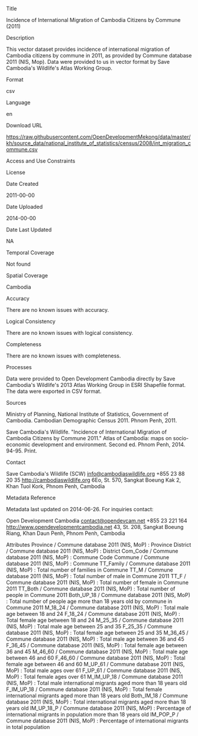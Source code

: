 Title

Incidence of International Migration of Cambodia Citizens by Commune (2011)

Description

This vector dataset provides incidence of international migration of Cambodia citizens by commune in 2011, as provided by Commune database 2011 (NIS, Mop). Data were provided to us in vector format by Save Cambodia's Wildlife's Atlas Working Group.

Format

csv

Language

en

Download URL

https://raw.githubusercontent.com/OpenDevelopmentMekong/data/master/kh/source_data/national_institute_of_statistics/census/2008/int_migration_commune.csv

Access and Use Constraints



License



Date Created

2011-00-00

Date Uploaded

2014-00-00

Date Last Updated

NA

Temporal Coverage

Not found

Spatial Coverage

Cambodia

Accuracy

There are no known issues with accuracy.

Logical Consistency

There are no known issues with logical consistency.

Completeness

There are no known issues with completeness.

Processes

Data were provided to Open Development Cambodia directly by Save Cambodia's Wildlife's 2013 Atlas Working Group in ESRI Shapefile format. The data were exported in CSV format.

Sources

Ministry of Planning, National Institute of Statistics, Government of Cambodia. Cambodian Demographic Census 2011. Phnom Penh, 2011.

Save Cambodia's Wildlife. "Incidence of International Migration of Cambodia Citizens by Commune 2011." Atlas of Cambodia: maps on socio-economic development and environment. Second ed. Phnom Penh, 2014. 94-95. Print.

Contact

Save Cambodia's Wildlife (SCW)
info@cambodiaswildlife.org
+855 23 88 20 35
http://cambodiaswildlife.org
6Eo, St. 570, Sangkat Boeung Kak 2, Khan Tuol Kork, Phnom Penh, Cambodia 

Metadata Reference

Metadata last updated on 2014-06-26. For inquiries contact:

Open Development Cambodia
contact@opendevcam.net
+855 23 221 164
http://www.opendevelopmentcambodia.net
43, St. 208, Sangkat Boeung Riang, Khan Daun Penh, Phnom Penh, Cambodia 

Attributes
Province / Commune database 2011 (NIS, MoP) : Province
District / Commune database 2011 (NIS, MoP) : District
Com_Code / Commune database 2011 (NIS, MoP) : Commune Code
Commune / Commune database 2011 (NIS, MoP) : Commune
TT_Family / Commune database 2011 (NIS, MoP) : Total number of families in Commune 
TT_M / Commune database 2011 (NIS, MoP) : Total number of male in Commune 2011
TT_F / Commune database 2011 (NIS, MoP) : Total number of female in Commune 2011
TT_Both / Commune database 2011 (NIS, MoP) : Total number of people in Commune 2011
Both_UP_18 / Commune database 2011 (NIS, MoP) : Total number of people age more than 18 years old by commune in Commune 2011
M_18_24 / Commune database 2011 (NIS, MoP) : Total male age between 18 and 24
F_18_24 / Commune database 2011 (NIS, MoP) : Total female age between 18 and 24
M_25_35 / Commune database 2011 (NIS, MoP) : Total male age between 25 and 35
F_25_35 / Commune database 2011 (NIS, MoP) : Total female age between 25 and 35
M_36_45 / Commune database 2011 (NIS, MoP) : Total male age between 36 and 45
F_36_45 / Commune database 2011 (NIS, MoP) : Total female age between 36 and 45
M_46_60 / Commune database 2011 (NIS, MoP) : Total male age between 46 and 60
F_46_60 / Commune database 2011 (NIS, MoP) : Total female age between 46 and 60
M_UP_61 / Commune database 2011 (NIS, MoP) : Total male ages over 61
F_UP_61 / Commune database 2011 (NIS, MoP) : Total female ages over 61
M_IM_UP_18 / Commune database 2011 (NIS, MoP) : Total male international migrants aged more than 18 years old
F_IM_UP_18 / Commune database 2011 (NIS, MoP) : Total female international migrants aged more than 18 years old
Both_IM_18 / Commune database 2011 (NIS, MoP) : Total international migrants aged more than 18 years old
IM_UP_18_P / Commune database 2011 (NIS, MoP) : Percentage of international migrants in population more than 18 years old
IM_POP_P / Commune database 2011 (NIS, MoP) : Percentage of international migrants in total population 


